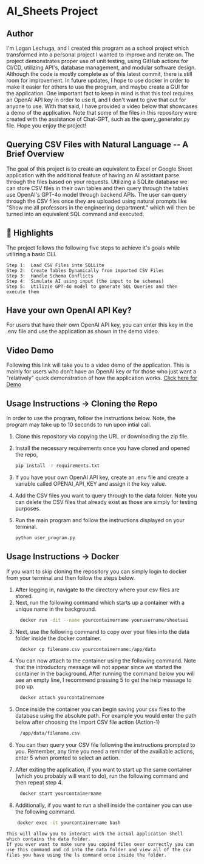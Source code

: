 # AI_Sheets Project

## Author
<p>I'm Logan Lechuga, and I created this program as a school project which transformed into a personal project I wanted to improve and iterate on. The project demonstrates proper use of unit testing, using GitHub actions for CI/CD, utilizing API's, database management, and modular software design. Although the code is mostly complete as of this latest commit, there is still room for improvement. In future updates, I hope to use docker in order to make it easier for others to use the program, and maybe create a GUI for the application. One important fact to keep in mind is that this tool requires an OpenAI API key in order to use it, and I don't want to give that out for anyone to use. With that said, I have provided a video below that showcases a demo of the application. Note that some of the files in this repository were created with the assistance of Chat-GPT, such as the query_generator.py file. Hope you enjoy the project!</p>

## Querying CSV Files with Natural Language -- A Brief Overview
<p>The goal of this project is to create an equivalent to Excel or Google Sheet application with the additional feature of having an AI assistant parse through the files based on your requests.  Utilizing a SQLite database we can store CSV files in their own tables and then query through the tables use OpenAI's GPT-4o model through backend APIs. The user can query through the CSV files once they are uploaded using natural prompts like "Show me all professors in the engineering department." which will then be turned into an equivalent SQL command and executed.</p>

## 🌟 Highlights
The project follows the following five steps to achieve it's goals while utilizing a basic CLI. 

    Step 1:  Load CSV Files into SQLLite
    Step 2:  Create Tables Dynamically from imported CSV Files
    Step 3:  Handle Schema Conflicts 
    Step 4:  Simulate AI using input (the input to be schemas)
    Step 5:  Utilizie GPT-4o model to generate SQL Queries and then execute them

## Have your own OpenAI API Key?
<p>For users that have their own OpenAI API key, you can enter this key in the .env file and use the application as shown in the demo video.</p>

## Video Demo
<p>Following this link will take you to a video demo of the application. This is mainly for users who don't have an OpenAI key or for those who just want a "relatively" quick demonstration of how the application works. <a href="https://youtu.be/9PxT78pqYMk" alt="Demo of application">Click here for Demo</a></p>

## Usage Instructions -> Cloning the Repo
In order to use the program, follow the instructions below. Note, the program may take up to 10 seconds to run upon intial call.

 1. Clone this repository via copying the URL or downloading the zip file.
 2. Install the necessary requirements once you have cloned and opened the repo,
    
     ``` bash
     pip install -r requirements.txt
     ```

3. If you have your own OpenAI API key, create an .env file and create a variable called OPENAI_API_KEY and assign it the key value.
4. Add the CSV files you want to query through to the data folder. Note you can delete the CSV files that already exist as those are simply for testing purposes.

5. Run the main program and follow the instructions displayed on your terminal.
   
   ``` bash
   python user_program.py
   ```
    
## Usage Instructions -> Docker
If you want to skip cloning the repository you can simply login to docker from your terminal and then follow the steps below.
 1. After logging in, navigate to the directory where your csv files are stored.
 2. Next, run the following command which starts up a container with a unique name in the background.
``` bash
     docker run -dit --name yourcontainername yourusername/sheetsai
```
 3. Next, use the following command to copy over your files into the data folder inside the docker container.
``` bash
     docker cp filename.csv yourcontainername:/app/data
``` 
 4. You can now attach to the container using the following command. Note that the introductory message will not appear since we started the container in the background. After running the command below you will see an empty line, I recommend pressing 5 to get the help message to pop up.
``` bash
     docker attach yourcontainername
``` 
 5. Once inside the container you can begin saving your csv files to the database using the absolute path. For example you would enter the path below after choosing the Import CSV file action (Action-1)
``` bash
     /app/data/filename.csv
```
 6. You can then query your CSV file following the instructions prompted to you. Remember, any time 
 you need a reminder of the availiable actions, enter 5 when promted to select an action.

 7. After exiting the application, if you want to start up the same container (which you probably will want to do), run the following command and then repeat step 4.
``` bash
     docker start yourcontainername
```
 8. Additionally, if you want to run a shell inside the container you can use the following command.
``` bash
    docker exec -it yourcontainername bash
```
    This will allow you to interact with the actual application shell which contains the data folder.
    If you ever want to make sure you copied files over correctly you can use this command and cd into the data folder and view all of the csv files you have using the ls command once inside the folder. 